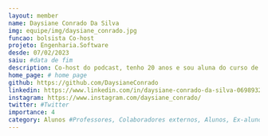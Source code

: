 ```yaml
---
layout: member
name: Daysiane Conrado Da Silva
img: equipe/img/daysiane_conrado.jpg
funcao: bolsista Co-host
projeto: Engenharia.Software 
desde: 07/02/2023
saiu: #data de fim
description: Co-host do podcast, tenho 20 anos e sou aluna do curso de licenciatura em ciência da computação na Universidade Federal da Paraíba campus IV, tenho como passatempo jogos eletrônicos como League of legends e Genshin Impact, amante de chocolates e muita música. 
home_page: # home page
github: https://github.com/DaysianeConrado
linkedin: https://www.linkedin.com/in/daysiane-conrado-da-silva-069893273/
instagram: https://www.instagram.com/daysiane_conrado/
twitter: #Twitter
importance: 4
category: Alunos #Professores, Colaboradores externos, Alunos, Ex-alunos
---
```

